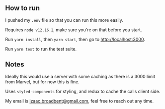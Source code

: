 ## How to run

I pushed my `.env` file so that you can run this more easily.

Requires `node v12.16.2`, make sure you're on that before you start.

Run `yarn install`, then `yarn start`, then go to [http://localhost:3000](http://localhost:3000).

Run `yarn test` to run the test suite.

## Notes

Ideally this would use a server with some caching as there is a 3000 limit from Marvel, but for now this is fine.

Uses `styled-components` for styling, and redux to cache the calls client side. 

My email is izaac.broadbent@gmail.com, feel free to reach out any time.

